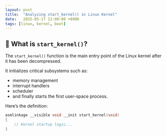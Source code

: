 ```yaml
---
layout: post
title:  "Analyzing start_kernel() in Linux Kernel"
date:   2025-05-17 12:00:00 +0900
tags: [linux, kernel, boot]
---
```


## 🧠 What is `start_kernel()`?

The `start_kernel()` function is the main entry point of the Linux kernel after it has been decompressed.

It initializes critical subsystems such as:
- memory management
- interrupt handlers
- scheduler
- and finally starts the first user-space process.

Here’s the definition:
```c
asmlinkage __visible void __init start_kernel(void)
{
    // Kernel startup logic...
}
